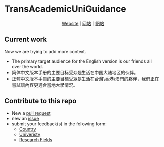 # TransAcademicUniGuidance
<p align="center">
<a href="https://uniguide.transacademic.org/">Website</a>｜<a href="https://uniguide.transacademic.org/zh-hans/">网站</a>｜<a href="https://uniguide.transacademic.org/zh-hant/">網站</a>
</p>


## Current work

Now we are trying to add more content.

- The primary target audience for the English version is our friends all over the world.
- 简体中文版本手册的主要目标受众是生活在中国大陆地区的伙伴。
- 正體中文版本手冊的主要目標受眾是生活在台灣\香港\澳門的夥伴，我們正在嘗試讓內容更適合當地大學情況。

## Contribute to this repo

- New a [pull request](https://github.com/Linzh7/TransAcademicUniGuide/pulls)
- new an [issue](https://github.com/Linzh7/TransAcademicUniGuide/issues)
- submit your feedback(s) in the following form:
  - [Country](https://docs.google.com/forms/d/e/1FAIpQLSfm40NK_kWylDTy-cIhUibpX1LaVx-6vw4EF2x7SgXSIhlXOA/viewform)
  - [Univeristy](https://docs.google.com/forms/d/e/1FAIpQLSdTduZ0wpgJ3W4LDPQ6u_Vm6Gi_AMZYZnwYFl5ifT8SO4yJmA/viewform)
  - [Research Fields](https://docs.google.com/forms/d/e/1FAIpQLScgX2iVOC2_5Z3tmbp4kJq6Es2RrEOypUpzaoNIEg-5yNmqFw/viewform)

